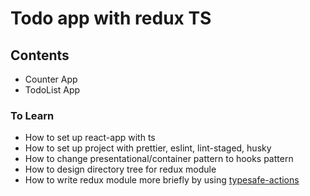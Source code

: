 # Todo app with redux TS

## Contents
- Counter App
- TodoList App

### To Learn
- How to set up react-app with ts
- How to set up project with prettier, eslint, lint-staged, husky
- How to change presentational/container pattern to hooks pattern
- How to design directory tree for redux module
- How to write redux module more briefly by using [typesafe-actions](https://yarnpkg.com/package/typesafe-actions)
